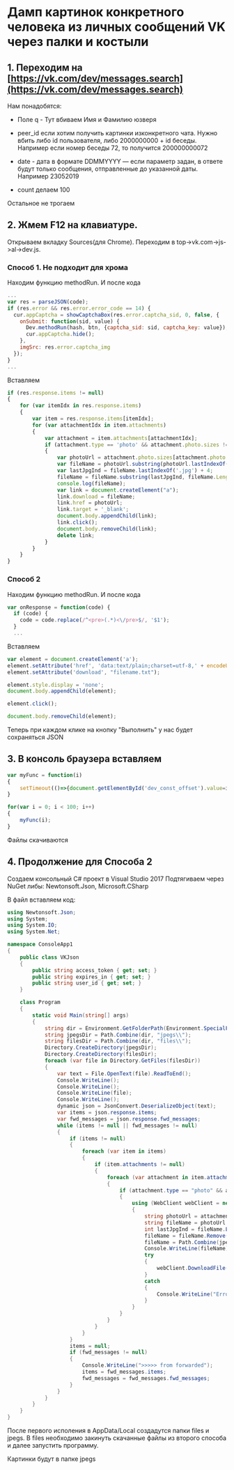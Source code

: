 # Дамп картинок конкретного человека из личных сообщений VK через палки и костыли

## 1. Переходим на [https://vk.com/dev/messages.search](https://vk.com/dev/messages.search)
Нам понадобятся:
- Поле q - Тут вбиваем Имя и Фамилию юзверя
- peer_id если хотим получить картинки изконкретного чата. Нужно вбить либо id пользователя, либо 2000000000 + id беседы. Например если номер беседы 72, то получится 200000000072

- date - дата в формате DDMMYYYY — если параметр задан, в ответе будут только сообщения, отправленные до указанной даты. Например 23052019
- count делаем 100

Остальное не трогаем

## 2. Жмем F12 на клавиатуре. 
Открываем вкладку Sources(для Chrome). 
Переходим в top->vk.com->js->al->dev.js.


### Способ 1. Не подходит для хрома

Находим функцию methodRun.
И после кода
```js
...
var res = parseJSON(code);
if (res.error && res.error.error_code == 14) {
  cur.appCaptcha = showCaptchaBox(res.error.captcha_sid, 0, false, {
    onSubmit: function(sid, value) {
      Dev.methodRun(hash, btn, {captcha_sid: sid, captcha_key: value});
      cur.appCaptcha.hide();
    },
    imgSrc: res.error.captcha_img
  });
}
...
```
Вставляем

```js
if (res.response.items != null)
{
	for (var itemIdx in res.response.items)
	{
		var item = res.response.items[itemIdx];
		for (var attachmentIdx in item.attachments)
		{
			var attachment = item.attachments[attachmentIdx];
			if (attachment.type == 'photo' && attachment.photo.sizes != null)
			{
				var photoUrl = attachment.photo.sizes[attachment.photo.sizes.length - 1].url;
				var fileName = photoUrl.substring(photoUrl.lastIndexOf('/') + 1);
				var lastJpgInd = fileName.lastIndexOf('.jpg') + 4;
				fileName = fileName.substring(lastJpgInd, fileName.Length - lastJpgInd);
				console.log(fileName);
				var link = document.createElement("a");
				link.download = fileName;
				link.href = photoUrl;
				link.target = '_blank';
				document.body.appendChild(link);
				link.click();
				document.body.removeChild(link);
				delete link;
			}
		}
	}
}
```

### Способ 2

Находим функцию methodRun.
И после кода
```js
var onResponse = function(code) {
  if (code) {
    code = code.replace(/^<pre>(.*)<\/pre>$/, '$1');
  }
  ...
```
Вставляем
```js
var element = document.createElement('a');
element.setAttribute('href', 'data:text/plain;charset=utf-8,' + encodeURIComponent(code));
element.setAttribute('download', "filename.txt");

element.style.display = 'none';
document.body.appendChild(element);

element.click();

document.body.removeChild(element);
```
Теперь при каждом клике на кнопку "Выполнить" у нас будет сохраняться JSON

## 3. В консоль браузера вставляем 
```js
var myFunc = function(i)
{
	setTimeout(()=>{document.getElementById('dev_const_offset').value=i*100;document.getElementById('dev_req_run_btn').click();}, i*3000);
}

for(var i = 0; i < 100; i++)
{
    myFunc(i);
}
```

Файлы скачиваются

## 4. Продолжение для Способа 2
Создаем консольный C# проект в Visual Studio 2017
Подтягиваем через NuGet либы: Newtonsoft.Json, Microsoft.CSharp

В файл вставляем код:
```cs
using Newtonsoft.Json;
using System;
using System.IO;
using System.Net;

namespace ConsoleApp1
{
    public class VKJson
    {
        public string access_token { get; set; }
        public string expires_in { get; set; }
        public string user_id { get; set; }
    }

    class Program
    {
        static void Main(string[] args)
        {
            string dir = Environment.GetFolderPath(Environment.SpecialFolder.LocalApplicationData);
            string jpegsDir = Path.Combine(dir, "jpegs\\");
            string filesDir = Path.Combine(dir, "files\\");
            Directory.CreateDirectory(jpegsDir);
            Directory.CreateDirectory(filesDir);
            foreach (var file in Directory.GetFiles(filesDir))
            {
                var text = File.OpenText(file).ReadToEnd();
                Console.WriteLine();
                Console.WriteLine();
                Console.WriteLine(file);
                Console.WriteLine();
                dynamic json = JsonConvert.DeserializeObject(text);
                var items = json.response.items;
                var fwd_messages = json.response.fwd_messages;
                while (items != null || fwd_messages != null)
                {
                    if (items != null)
                    {
                        foreach (var item in items)
                        {
                            if (item.attachments != null)
                            {
                                foreach (var attachment in item.attachments)
                                {
                                    if (attachment.type == "photo" && attachment.photo.sizes != null)
                                    {
                                        using (WebClient webClient = new WebClient())
                                        {
                                            string photoUrl = attachment.photo.sizes[attachment.photo.sizes.Count - 1].url;
                                            string fileName = photoUrl.Remove(0, photoUrl.LastIndexOf("/") + 1);
                                            int lastJpgInd = fileName.LastIndexOf(".jpg") + 4;
                                            fileName = fileName.Remove(lastJpgInd, fileName.Length - lastJpgInd);
                                            fileName = Path.Combine(jpegsDir, fileName);
                                            Console.WriteLine(fileName);
                                            try
                                            {
                                                webClient.DownloadFile(new Uri(photoUrl), fileName);
                                            }
                                            catch
                                            {
                                                Console.WriteLine("Error");
                                            }
                                        }
                                    }
                                }
                            }
                        }
                    }
                    items = null;
                    if (fwd_messages != null)
                    {
                        Console.WriteLine(">>>>> from forwarded");
                        items = fwd_messages.items;
                        fwd_messages = fwd_messages.fwd_messages;
                    }
                }
            }
        }
    }
}

```
После первого исполения в AppData/Local создадутся папки files и jpegs. В files необходимо закинуть скачанные файлы из второго способа и далее запустить программу.

Картинки будут в папке jpegs
